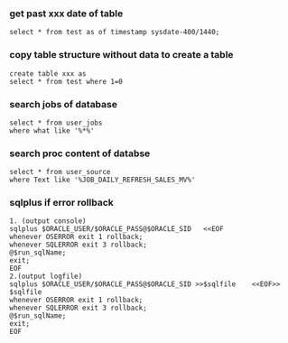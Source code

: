 ### get past xxx date of table 
```
select * from test as of timestamp sysdate-400/1440; 
```

### copy table structure without data to create a table
```
create table xxx as
select * from test where 1=0
```

### search  jobs of database 
```
select * from user_jobs
where what like '%*%'
```

### search proc content of databse 
```  
select * from user_source
where Text like '%JOB_DAILY_REFRESH_SALES_MV%'

```
### sqlplus if error rollback
```
1. (output console)
sqlplus $ORACLE_USER/$ORACLE_PASS@$ORACLE_SID 	<<EOF
whenever OSERROR exit 1 rollback;
whenever SQLERROR exit 3 rollback;
@$run_sqlName;
exit;
EOF
2.(output logfile)
sqlplus $ORACLE_USER/$ORACLE_PASS@$ORACLE_SID >>$sqlfile	<<EOF>> $sqlfile
whenever OSERROR exit 1 rollback;
whenever SQLERROR exit 3 rollback;
@$run_sqlName;
exit;
EOF
```


